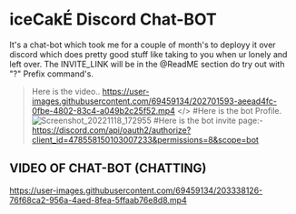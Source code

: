 # iceCakÉ Discord Chat-BOT
It's a chat-bot which took me for a couple of month's to deployy it over discord which does pretty good stuff like taking to you when ur lonely and left over. The INVITE_LINK will be in the @ReadME section do try out with "?" Prefix command's.

> Here is the video..
https://user-images.githubusercontent.com/69459134/202701593-aeead4fc-0fbe-4802-83c4-a049b2c25f52.mp4
</>
#Here is the bot Profile.
![Screenshot_20221118_172955](https://user-images.githubusercontent.com/69459134/202701554-b4830a22-cc46-4458-867c-1e2c2d848d37.png)
#Here is the bot invite page:- 
https://discord.com/api/oauth2/authorize?client_id=478558150103007233&permissions=8&scope=bot

## VIDEO OF CHAT-BOT (CHATTING)
https://user-images.githubusercontent.com/69459134/203338126-76f68ca2-956a-4aed-8fea-5ffaab76e8d8.mp4

